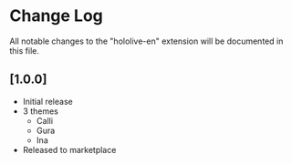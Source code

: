 # Change Log

All notable changes to the "hololive-en" extension will be documented in this file.

## [1.0.0]

- Initial release
- 3 themes
    - Calli
    - Gura
    - Ina
- Released to marketplace

